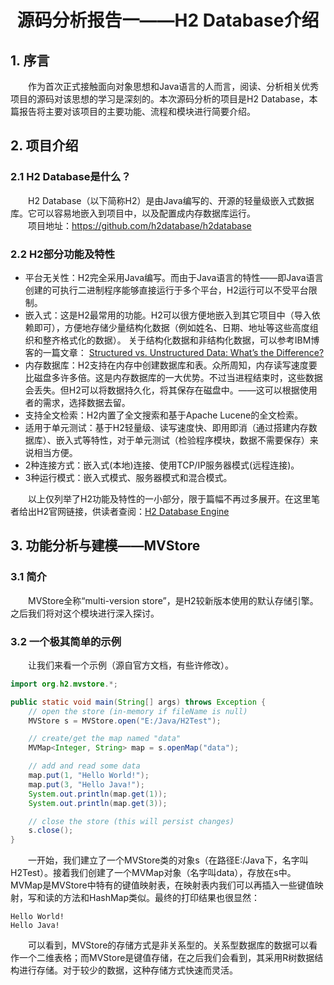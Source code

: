 # <center>源码分析报告一——H2 Database介绍</center>
## 1. 序言
 &ensp;&ensp;&ensp;&ensp;作为首次正式接触面向对象思想和Java语言的人而言，阅读、分析相关优秀项目的源码对该思想的学习是深刻的。本次源码分析的项目是H2 Database，本篇报告将主要对该项目的主要功能、流程和模块进行简要介绍。
## 2. 项目介绍
### 2.1 H2 Database是什么？
 &ensp;&ensp;&ensp;&ensp;H2 Database（以下简称H2）是由Java编写的、开源的轻量级嵌入式数据库。它可以容易地嵌入到项目中，以及配置成内存数据库运行。<br>
 &ensp;&ensp;&ensp;&ensp;项目地址：https://github.com/h2database/h2database
### 2.2 H2部分功能及特性
- 平台无关性：H2完全采用Java编写。而由于Java语言的特性——即Java语言创建的可执行二进制程序能够直接运行于多个平台，H2运行可以不受平台限制。
- 嵌入式：这是H2最常用的功能。H2可以很方便地嵌入到其它项目中（导入依赖即可），方便地存储少量结构化数据（例如姓名、日期、地址等这些高度组织和整齐格式化的数据）。
关于结构化数据和非结构化数据，可以参考IBM博客的一篇文章： 
[Structured vs. Unstructured Data: What’s the Difference?](https://www.ibm.com/cloud/blog/structured-vs-unstructured-data)
- 内存数据库：H2支持在内存中创建数据库和表。众所周知，内存读写速度要比磁盘多许多倍。这是内存数据库的一大优势。不过当进程结束时，这些数据会丢失。但H2可以将数据持久化，将其保存在磁盘中。——这可以根据使用者的需求，选择数据去留。
- 支持全文检索：H2内置了全文搜索和基于Apache Lucene的全文检索。
- 适用于单元测试：基于H2轻量级、读写速度快、即用即消（通过搭建内存数据库）、嵌入式等特性，对于单元测试（检验程序模块，数据不需要保存）来说相当方便。
- 2种连接方式：嵌入式(本地)连接、使用TCP/IP服务器模式(远程连接)。
- 3种运行模式：嵌入式模式、服务器模式和混合模式。

&ensp;&ensp;&ensp;&ensp;以上仅列举了H2功能及特性的一小部分，限于篇幅不再过多展开。在这里笔者给出H2官网链接，供读者查阅：[H2 Database Engine](http://www.h2database.com/html/main.html)
## 3. 功能分析与建模——MVStore
### 3.1 简介
&ensp;&ensp;&ensp;&ensp;MVStore全称“multi-version store”，是H2较新版本使用的默认存储引擎。之后我们将对这个模块进行深入探讨。
### 3.2 一个极其简单的示例
&ensp;&ensp;&ensp;&ensp;让我们来看一个示例（源自官方文档，有些许修改）。
```Java
import org.h2.mvstore.*;

public static void main(String[] args) throws Exception {
    // open the store (in-memory if fileName is null)
    MVStore s = MVStore.open("E:/Java/H2Test");

    // create/get the map named "data"
    MVMap<Integer, String> map = s.openMap("data");

    // add and read some data
    map.put(1, "Hello World!");
    map.put(3, "Hello Java!");
    System.out.println(map.get(1));
    System.out.println(map.get(3));

    // close the store (this will persist changes)
    s.close();
}
```
&ensp;&ensp;&ensp;&ensp;一开始，我们建立了一个MVStore类的对象s（在路径E:/Java下，名字叫H2Test）。接着我们创建了一个MVMap对象（名字叫data），存放在s中。MVMap是MVStore中特有的键值映射表，在映射表内我们可以再插入一些键值映射，写和读的方法和HashMap类似。最终的打印结果也很显然：
```
Hello World!
Hello Java!
```
&ensp;&ensp;&ensp;&ensp;可以看到，MVStore的存储方式是非关系型的。关系型数据库的数据可以看作一个二维表格；而MVStore是键值存储，在之后我们会看到，其采用R树数据结构进行存储。对于较少的数据，这种存储方式快速而灵活。